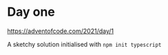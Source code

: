 # Day one

https://adventofcode.com/2021/day/1


A sketchy solution initialised with `npm init typescript`